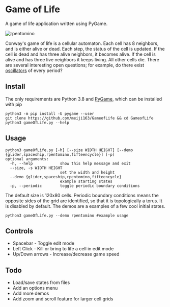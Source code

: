 # Game of Life
A game of life application written using PyGame.

![rpentomino](https://media.giphy.com/media/EA1yHtJbvWXDx2dWNr/giphy.gif)

Conway's game of life is a cellular automaton. Each cell has 8 neighbors, and is either alive or dead. Each step, the status of the cell is updated. If the cell is dead and has three alive neighbors, it becomes alive. If the cell is alive and has three live neighbors it keeps living. All other cells die. There are several interesting open questions; for example, do there exist [oscillators](https://www.conwaylife.com/wiki/Oscillator) of every period?
## Install
The only requirements are Python 3.8 and [PyGame](https://www.pygame.org/wiki/GettingStarted), which can be installed with pip

```
python3 -m pip install -U pygame --user
git clone https://github.com/meiji163/GameofLife && cd GameofLife
python3 gameOfLife.py --help 
```
## Usage
```
python3 gameOfLife.py [-h] [--size WIDTH HEIGHT] [--demo {glider,spaceship,rpentomino,fifteencycle}] [-p]
optional arguments:
  -h, --help            show this help message and exit
  --size, -s WIDTH HEIGHT
                        set the width and height
  --demo {glider,spaceship,rpentomino,fifteencycle}
                        example starting states
  -p, --periodic        toggle periodic boundary conditions
```

The default size is 120x80 cells. Periodic boundary conditions means the opposite sides of the grid are identified, so that it is topologically a torus. It is disabled by default. The demos are a examples of a few cool initial states.
```
python3 gameOfLife.py --demo rpentomino #example usage
``` 
## Controls
* Spacebar - Toggle edit mode
* Left Click - Kill or bring to life a cell in edit mode
* Up/Down arrows - Increase/decrease game speed

## Todo
* Load/save states from files
* Add an options menu
* Add more demos
* Add zoom and scroll feature for larger cell grids
